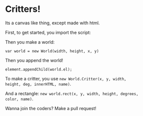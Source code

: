 # Critters!
Its a canvas like thing, except made with html.

First, to get started, you import the script:

<code><script src="https://2kinc.me/critters/main.js"></script></code>

Then you make a world:

<code>var world = new World(width, height, x, y)</code>

Then you append the world!

<code>element.appendChild(world.el);</code>

To make a critter, you use <code>new World.Critter(x, y, width, height, deg, innerHTML, name)</code>.

And a rectangle: <code>new world.rect(x, y, width, height, degrees, color, name)</code>.

Wanna join the coders? Make a pull request!
